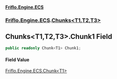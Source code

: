#### [Friflo.Engine.ECS](index.md 'index')
### [Friflo.Engine.ECS](Friflo.Engine.ECS.md 'Friflo.Engine.ECS').[Chunks&lt;T1,T2,T3&gt;](Chunks_T1,T2,T3_.md 'Friflo.Engine.ECS.Chunks<T1,T2,T3>')

## Chunks<T1,T2,T3>.Chunk1 Field

```csharp
public readonly Chunk<T1> Chunk1;
```

#### Field Value
[Friflo.Engine.ECS.Chunk&lt;](Chunk_T_.md 'Friflo.Engine.ECS.Chunk<T>')[T1](Chunks_T1,T2,T3_.md#Friflo.Engine.ECS.Chunks_T1,T2,T3_.T1 'Friflo.Engine.ECS.Chunks<T1,T2,T3>.T1')[&gt;](Chunk_T_.md 'Friflo.Engine.ECS.Chunk<T>')